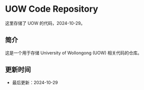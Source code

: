# UOW Code Repository

这里存储了 UOW 的代码，2024-10-29。

## 简介
这是一个用于存储 University of Wollongong (UOW) 相关代码的仓库。

## 更新时间
- 最后更新：2024-10-29
